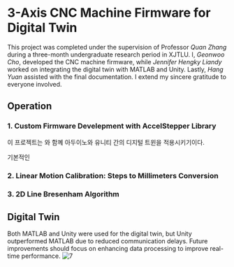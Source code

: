 # 3-Axis CNC Machine Firmware for Digital Twin

This project was completed under the supervision of Professor *Quan Zhang* during a three-month undergraduate research period in XJTLU. I, *Geonwoo Cho*, developed the CNC machine firmware, while *Jennifer Hengky Liandy* worked on integrating the digital twin with MATLAB and Unity. Lastly, *Hang Yuan* assisted with the final documentation. I extend my sincere gratitude to everyone involved.


## Operation

### 1. Custom Firmware Develepment with AccelStepper Library



이 프로젝트는 와 함꼐 아두이노와 유니티 간의 디지털 트윈을 적용시키기이다. 

기본적인 

### 2. Linear  Motion  Calibration: Steps  to  Millimeters Conversion 

### 3. 2D Line Bresenham Algorithm



## Digital Twin
Both MATLAB and Unity were used for the digital twin, but Unity outperformed MATLAB due to reduced communication delays. Future improvements should focus on enhancing data processing to improve real-time performance.
![7](https://github.com/gunwoo0623/3-Axis-CNC-Machinery/assets/52570227/dfb5de02-4196-4d1b-a47e-fed64252988e)
